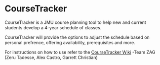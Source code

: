 # CourseTracker
 CourseTracker is a JMU course planning tool to help new and current students develop a 4-year schedule of classes. 
 
 CourseTracker will provide the options to adjust the schedule based on personal prefrence, offering availability, prerequisites and more.  
 
 For instructions on how to use refer to the [CourseTracker Wiki](https://github.com/castroaj/CourseTracker/wiki)
 -Team ZAG (Zeru Tadesse, Alex Castro, Garrett Christian)
